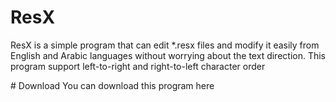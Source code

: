 # ResX
<p>ResX is a simple program that can edit *.resx files and modify it easily from English and Arabic languages without worrying about the text direction. This program support left-to-right and right-to-left character order</p>
# Download
You can download this program here
